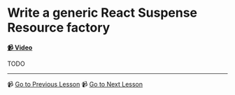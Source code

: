 # Write a generic React Suspense Resource factory

**[📹 Video](https://egghead.io/lessons/react-write-a-generic-react-suspense-resource-factory)**

TODO

---

📹 [Go to Previous Lesson](https://egghead.io/lessons/react-handle-react-suspense-errors-with-an-error-boundary)
📹 [Go to Next Lesson](https://egghead.io/lessons/react-refactor-data-fetching-with-useeffect-to-suspense-resources)
